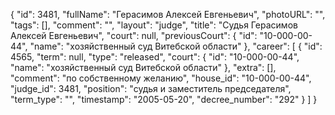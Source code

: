 {
    "id": 3481,
    "fullName": "Герасимов Алексей Евгеньевич",
    "photoURL": "",
    "tags": [],
    "comment": "",
    "layout": "judge",
    "title": "Судья Герасимов Алексей Евгеньевич",
    "court": null,
    "previousCourt": {
        "id": "10-000-00-44",
        "name": "хозяйственный суд Витебской области"
    },
    "career": [
        {
            "id": 4565,
            "term": null,
            "type": "released",
            "court": {
                "id": "10-000-00-44",
                "name": "хозяйственный суд Витебской области"
            },
            "extra": [],
            "comment": "по собственному желанию",
            "house_id": "10-000-00-44",
            "judge_id": 3481,
            "position": "судья и заместитель председателя",
            "term_type": "",
            "timestamp": "2005-05-20",
            "decree_number": "292"
        }
    ]
}